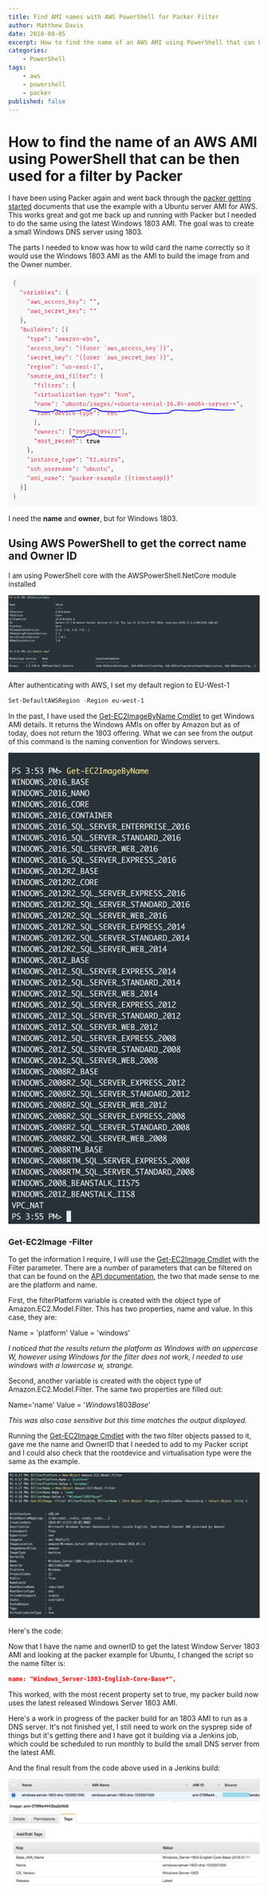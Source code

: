 ```yaml
---
title: Find AMI names with AWS PowerShell for Packer Filter
author: Matthew Davis
date: 2018-08-05
excerpt: How to find the name of an AWS AMI using PowerShell that can be then used for a filter by Packer
categories: 
    - PowerShell
tags:
    - aws
    - powershell
    - packer
published: false
---
```


# How to find the name of an AWS AMI using PowerShell that can be then used for a filter by Packer

I have been using Packer again and went back through the [packer getting started] documents that use the example with a Ubuntu server AMI for AWS. This works great and got me back up and running with Packer but I needed to do the same using the latest Windows 1803 AMI. The goal was to create a small Windows DNS server using 1803.

The parts I needed to know was how to wild card the name correctly so it would use the Windows 1803 AMI as the AMI to build the image from and the Owner number.

![Example code displayed on Packer website](/images/aws-ami-names-packer/example-packer.png)

I need the **name** and **owner**, but for Windows 1803.

## Using AWS PowerShell to get the correct name and Owner ID

I am using PowerShell core with the AWSPowerShell.NetCore module installed

![PowerShell Core version with AWS PowerShell Net Core module loaded](/images/aws-ami-names-packer/psversion.png)

After authenticating with AWS, I set my default region to EU-West-1

```powershell
Set-DefaultAWSRegion -Region eu-west-1
```

In the past, I have used the [Get-EC2ImageByName Cmdlet] to get Windows AMI details. It returns the Windows AMIs on offer by Amazon but as of today, does not return the 1803 offering. What we can see from the output of this command is the naming convention for Windows servers.

![Get-EC2ImageByName output](/images/aws-ami-names-packer/get-ec2imagebyname.png)

### Get-EC2Image -Filter

To get the information I require, I will use the [Get-EC2Image Cmdlet] with the Filter parameter.
There are a number of parameters that can be filtered on that can be found on the [API documentation], the two that made sense to me are the platform and name.

First, the filterPlatform variable is created with the object type of Amazon.EC2.Model.Filter. This has two properties, name and value. In this case, they are:

Name = 'platform'
Value = 'windows'

*I noticed that the results return the platform as Windows with an uppercase W, however using Windows for the filter does not work, I needed to use windows with a lowercase w, strange.*

Second, another variable is created with the object type of Amazon.EC2.Model.Filter. The same two properties are filled out:

Name='name'
Value = '*Windows*1803*Base*'

*This was also case sensitive but this time matches the output displayed.*

Running the [Get-EC2Image Cmdlet] with the two filter objects passed to it, gave me the name and OwnerID that I needed to add to my Packer script and I could also check that the rootdevice and virtualisation type were the same as the example.

![Output using the EC2 filters](/images/aws-ami-names-packer/ec2-filter.png)

Here's the code:

<script src="https://gist.github.com/MatthewJDavis/29d31954fac1b586f9069d3298450586.js"></script>

Now that I have the name and ownerID to get the latest Window Server 1803 AMI and looking at the packer example for Ubuntu, I changed the script so the name filter is: 

```json
name: "Windows_Server-1803-English-Core-Base*",
```

This worked, with the most recent property set to true, my packer build now uses the latest released Windows Server 1803 AMI.

Here's a work in progress of the packer build for an 1803 AMI to run as a DNS server. It's not finished yet, I still need to work on the sysprep side of things but it's getting there and I have got it building via a Jenkins job, which could be scheduled to run monthly to build the small DNS server from the latest AMI.

<script src="https://gist.github.com/MatthewJDavis/e2bb26bb7a90265e292d18250d231fa7.js"></script>

And the final result from the code above used in a Jenkins build:

![AWS console showing the created AMI](/images/aws-ami-names-packer/created-ami.png)

[packer getting started]: https://www.packer.io/intro/getting-started/build-image.html
[Get-EC2ImageByName Cmdlet]: https://docs.aws.amazon.com/powershell/latest/userguide/pstools-ec2-get-amis.html#pstools-ec2-get-ec2imagebyname
[API documentation]: https://docs.aws.amazon.com/AWSEC2/latest/APIReference/API_DescribeImages.html
[Get-EC2Image Cmdlet]: https://docs.aws.amazon.com/powershell/latest/userguide/pstools-ec2-get-amis.html#pstools-ec2-get-image